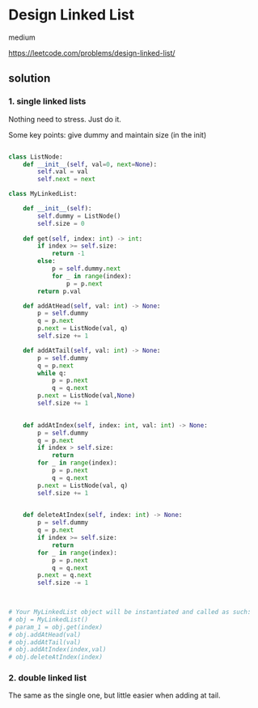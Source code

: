# Design Linked List

medium

https://leetcode.com/problems/design-linked-list/

## solution

### 1. single linked lists

Nothing need to stress. Just do it.

Some key points: give dummy and maintain size (in the init)

```python

class ListNode:
    def __init__(self, val=0, next=None):
        self.val = val
        self.next = next

class MyLinkedList:

    def __init__(self):
        self.dummy = ListNode()
        self.size = 0
        
    def get(self, index: int) -> int:
        if index >= self.size:
            return -1
        else:
            p = self.dummy.next
            for _ in range(index):
                p = p.next
        return p.val

    def addAtHead(self, val: int) -> None:
        p = self.dummy
        q = p.next
        p.next = ListNode(val, q)
        self.size += 1

    def addAtTail(self, val: int) -> None:
        p = self.dummy
        q = p.next
        while q:
            p = p.next
            q = q.next
        p.next = ListNode(val,None)  
        self.size += 1          
        

    def addAtIndex(self, index: int, val: int) -> None:
        p = self.dummy
        q = p.next
        if index > self.size:
            return
        for _ in range(index):
            p = p.next
            q = q.next
        p.next = ListNode(val, q)
        self.size += 1
        

    def deleteAtIndex(self, index: int) -> None:
        p = self.dummy
        q = p.next
        if index >= self.size:
            return
        for _ in range(index):
            p = p.next
            q = q.next
        p.next = q.next
        self.size -= 1
        


# Your MyLinkedList object will be instantiated and called as such:
# obj = MyLinkedList()
# param_1 = obj.get(index)
# obj.addAtHead(val)
# obj.addAtTail(val)
# obj.addAtIndex(index,val)
# obj.deleteAtIndex(index)
```

### 2. double linked list

The same as the single one, but little easier when adding at tail. 
